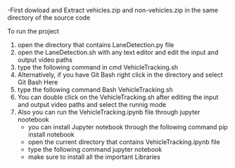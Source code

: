 -First dowload and Extract vehicles.zip and non-vehicles.zip in the same directory of the source code  

To run the project
1) open the directory that contains LaneDetection.py file
2) open the LaneDetection.sh with any text editor and edit the input and output video paths
3) type the following command in cmd VehicleTracking.sh
4) Alternatively, if you have Git Bash right click in the directory and select Git Bash Here
5) type the following command Bash VehicleTracking.sh
6) You can double click on the VehicleTracking.sh after editing the input and output video paths and select the runnig mode
7) Also you can run the VehicleTracking.ipynb file through jupyter nootebook
	- you can install Jupyter notebook through the following command pip install notebook
	- open the current directory that contains VehicleTracking.ipynb file
	- type the following command jupyter notebook
	- make sure to install all the important Libraries
  